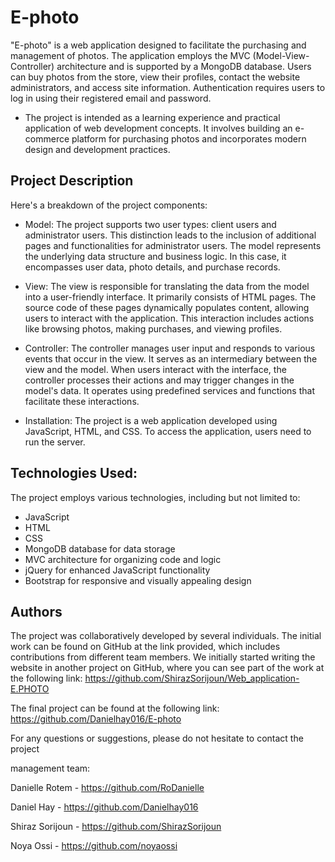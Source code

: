 # E-photo

"E-photo" is a web application designed to facilitate the purchasing and management of photos. 
The application employs the MVC (Model-View-Controller) architecture and is supported by a MongoDB database. Users can buy photos from the store, view their profiles, contact the website administrators, and access site information.
Authentication requires users to log in using their registered email and password.

* The project is intended as a learning experience and practical application of web development concepts. It involves building an e-commerce platform for purchasing photos and incorporates modern design and development practices.

## Project Description
Here's a breakdown of the project components:

* Model:
The project supports two user types: client users and administrator users. This distinction leads to the inclusion of additional pages and functionalities for administrator users. The model represents the underlying data structure and business logic. In this case, it encompasses user data, photo details, and purchase records.

* View:
The view is responsible for translating the data from the model into a user-friendly interface. It primarily consists of HTML pages. The source code of these pages dynamically populates content, allowing users to interact with the application. This interaction includes actions like browsing photos, making purchases, and viewing profiles.

* Controller:
The controller manages user input and responds to various events that occur in the view. It serves as an intermediary between the view and the model. When users interact with the interface, the controller processes their actions and may trigger changes in the model's data. It operates using predefined services and functions that facilitate these interactions.

* Installation:
The project is a web application developed using JavaScript, HTML, and CSS. To access the application, users need to run the server.


## Technologies Used:
The project employs various technologies, including but not limited to:

* JavaScript
* HTML
* CSS
* MongoDB database for data storage
* MVC architecture for organizing code and logic
* jQuery for enhanced JavaScript functionality
* Bootstrap for responsive and visually appealing design

## Authors
The project was collaboratively developed by several individuals. 
The initial work can be found on GitHub at the link provided, which includes contributions from different team members. 
We initially started writing the website in another project on GitHub, where you can see part of the work at the following link:
https://github.com/ShirazSorijoun/Web_application-E.PHOTO

The final project can be found at the following link:
https://github.com/Danielhay016/E-photo


For any questions or suggestions, please do not hesitate to contact the project


management team:

Danielle Rotem - https://github.com/RoDanielle

Daniel Hay - https://github.com/Danielhay016

Shiraz Sorijoun - https://github.com/ShirazSorijoun

Noya Ossi - https://github.com/noyaossi
